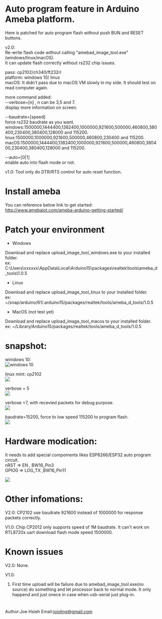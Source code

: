 # Auto program feature in Arduino Ameba platform.

Here is patched for auto program flash without push BUN and RESET buttons.

v2.0:<br/>
Re-write flash code without calling "amebad_image_tool.exe" (windows/linux/macOS).<br/>
It can update flash correctly without rs232 chip issues.<br/>

pass: cp2102/ch340/ft232rl<br/>
platform: windows 10/ linux<br/>
macOS: It didn't pass due to macOS VM slowly in my side. It should test on read computer again.<br/>

more command added:<br/>
--verbose=[n] , n can be 3,5 and 7.<br/>
display more information on screen.<br/>

--baudrate=[speed]<br/>
force rs232 baudrate as you want.<br/>
windows:1500000,1444400,1382400,1000000,921600,500000,460800,380400,230400,380400,128000 and 115200.<br/>
linux:1500000,1000000,921600,500000,460800,230400 and 115200.<br/>
macOS:1500000,1444400,1382400,1000000,921600,500000,460800,380400,230400,380400,128000 and 115200.<br/>

--auto=[0|1]<br/>
enable auto into flash mode or not.<br/>

v1.0:
Tool only do DTR/RTS control for auto reset function.

# Install ameba
You can reference below link to get started: http://www.amebaiot.com/ameba-arduino-getting-started/

# Patch your environment

* Windows

Download and replace upload_image_tool_windows.exe to your installed folder.<br/>
ex: C:\Users\xxxxxx\AppData\Local\Arduino15\packages\realtek\tools\ameba_d_tools\1.0.5

* Linux

Download and replace upload_image_tool_linux to your installed folder.<br/>
ex: ~/snap/arduino/61/.arduino15/packages/realtek/tools/ameba_d_tools/1.0.5

* MacOS (not test yet)

Download and replace upload_image_tool_macos to your installed folder.<br/>
ex: ~/Library/Arduino15/packages/realtek/tools/ameba_d_tools/1.0.5

# snapshot:
winidows 10:<br/>
![windows 10](pic/flash_windows.png)

linux mint:
cp2102<br/>
![](pic/flash_cp2102.png)

verbose = 5<br/>
![](pic/flash_verbose_5.png)

verbose =7, with recevied packets for debug purpose.<br/>
![](pic/flash_verbose_7.png)

baudrate=15200, force to low speed 115200 to program flash.<br/>
![](pic/flash_115200.png)

# Hardware modication:
It needs to add special compoments likes ESP8266/ESP32 auto program circuit.
<br/>nRST => EN , BW16_Pin3
<br/>GPIO0 => LOG_TX ,BW16_Pin11

![](https://i.stack.imgur.com/fMrDh.png?raw=true)

# Other infomations:
V2.0:
CP2102 use baudrate 921600 instead of 1000000 for response packets correctly.

V1.0:
Chip CP2012 only supports speed of 1M baudrate. It can't work on RTL8720x uart download flash mode speed 1500000.
# Known issues
V2.0:
None.

V1.0:
1) First time upload will be failure due to amebad_image_tool.exe(no source) do something and let processor back to normal mode.
   It only happend and just onece in case when usb-serial just plug-in.

#
 Author:Joe Hsieh
 Email:jojoling@gmail.com
